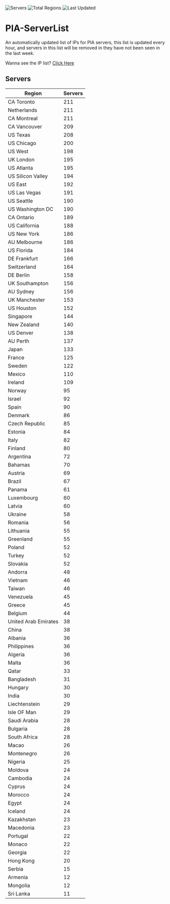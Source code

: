 ![Servers](https://img.shields.io/badge/Servers-8,687-darkgreen)
![Total Regions](https://img.shields.io/badge/Total_Regions-97-darkgreen)
![Last Updated](https://img.shields.io/badge/Last_Updated-April_28_2024_22:14_EDT-darkgreen)

# PIA-ServerList
An automatically updated list of IPs for PIA servers, this list is updated every hour, and servers in this list will be removed in they have not been seen in the last week.

Wanna see the IP list? [Click Here](./context.json)

## Servers
| Region               | Servers |
|----------------------|---------|
| CA Toronto | 211 |
| Netherlands | 211 |
| CA Montreal | 211 |
| CA Vancouver | 209 |
| US Texas | 208 |
| US Chicago | 200 |
| US West | 198 |
| UK London | 195 |
| US Atlanta | 195 |
| US Silicon Valley | 194 |
| US East | 192 |
| US Las Vegas | 191 |
| US Seattle | 190 |
| US Washington DC | 190 |
| CA Ontario | 189 |
| US California | 188 |
| US New York | 186 |
| AU Melbourne | 186 |
| US Florida | 184 |
| DE Frankfurt | 166 |
| Switzerland | 164 |
| DE Berlin | 158 |
| UK Southampton | 156 |
| AU Sydney | 156 |
| UK Manchester | 153 |
| US Houston | 152 |
| Singapore | 144 |
| New Zealand | 140 |
| US Denver | 138 |
| AU Perth | 137 |
| Japan | 133 |
| France | 125 |
| Sweden | 122 |
| Mexico | 110 |
| Ireland | 109 |
| Norway | 95 |
| Israel | 92 |
| Spain | 90 |
| Denmark | 86 |
| Czech Republic | 85 |
| Estonia | 84 |
| Italy | 82 |
| Finland | 80 |
| Argentina | 72 |
| Bahamas | 70 |
| Austria | 69 |
| Brazil | 67 |
| Panama | 61 |
| Luxembourg | 60 |
| Latvia | 60 |
| Ukraine | 58 |
| Romania | 56 |
| Lithuania | 55 |
| Greenland | 55 |
| Poland | 52 |
| Turkey | 52 |
| Slovakia | 52 |
| Andorra | 48 |
| Vietnam | 46 |
| Taiwan | 46 |
| Venezuela | 45 |
| Greece | 45 |
| Belgium | 44 |
| United Arab Emirates | 38 |
| China | 38 |
| Albania | 36 |
| Philippines | 36 |
| Algeria | 36 |
| Malta | 36 |
| Qatar | 33 |
| Bangladesh | 31 |
| Hungary | 30 |
| India | 30 |
| Liechtenstein | 29 |
| Isle OF Man | 29 |
| Saudi Arabia | 28 |
| Bulgaria | 28 |
| South Africa | 28 |
| Macao | 26 |
| Montenegro | 26 |
| Nigeria | 25 |
| Moldova | 24 |
| Cambodia | 24 |
| Cyprus | 24 |
| Morocco | 24 |
| Egypt | 24 |
| Iceland | 24 |
| Kazakhstan | 23 |
| Macedonia | 23 |
| Portugal | 22 |
| Monaco | 22 |
| Georgia | 22 |
| Hong Kong | 20 |
| Serbia | 15 |
| Armenia | 12 |
| Mongolia | 12 |
| Sri Lanka | 11 |
